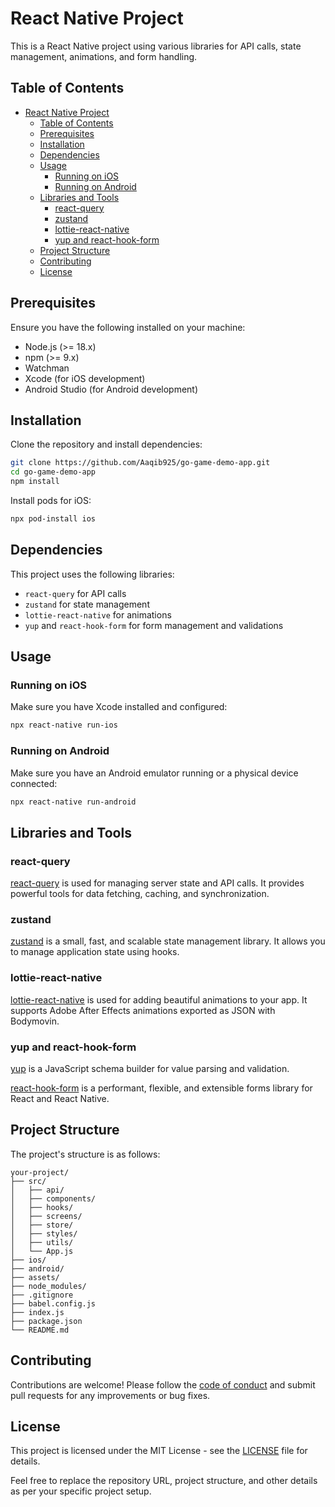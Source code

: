 # React Native Project

This is a React Native project using various libraries for API calls, state management, animations, and form handling.

## Table of Contents
- [React Native Project](#react-native-project)
  - [Table of Contents](#table-of-contents)
  - [Prerequisites](#prerequisites)
  - [Installation](#installation)
  - [Dependencies](#dependencies)
  - [Usage](#usage)
    - [Running on iOS](#running-on-ios)
    - [Running on Android](#running-on-android)
  - [Libraries and Tools](#libraries-and-tools)
    - [react-query](#react-query)
    - [zustand](#zustand)
    - [lottie-react-native](#lottie-react-native)
    - [yup and react-hook-form](#yup-and-react-hook-form)
  - [Project Structure](#project-structure)
  - [Contributing](#contributing)
  - [License](#license)

## Prerequisites

Ensure you have the following installed on your machine:

- Node.js (>= 18.x)
- npm (>= 9.x)
- Watchman
- Xcode (for iOS development)
- Android Studio (for Android development)

## Installation

Clone the repository and install dependencies:

```sh
git clone https://github.com/Aaqib925/go-game-demo-app.git
cd go-game-demo-app
npm install
```

Install pods for iOS:

```sh
npx pod-install ios
```

## Dependencies

This project uses the following libraries:

- `react-query` for API calls
- `zustand` for state management
- `lottie-react-native` for animations
- `yup` and `react-hook-form` for form management and validations

## Usage

### Running on iOS

Make sure you have Xcode installed and configured:

```sh
npx react-native run-ios
```

### Running on Android

Make sure you have an Android emulator running or a physical device connected:

```sh
npx react-native run-android
```

## Libraries and Tools

### react-query

[react-query](https://react-query.tanstack.com/) is used for managing server state and API calls. It provides powerful tools for data fetching, caching, and synchronization.

### zustand

[zustand](https://github.com/pmndrs/zustand) is a small, fast, and scalable state management library. It allows you to manage application state using hooks.

### lottie-react-native

[lottie-react-native](https://github.com/lottie-react-native/lottie-react-native) is used for adding beautiful animations to your app. It supports Adobe After Effects animations exported as JSON with Bodymovin.

### yup and react-hook-form

[yup](https://github.com/jquense/yup) is a JavaScript schema builder for value parsing and validation. 

[react-hook-form](https://react-hook-form.com/) is a performant, flexible, and extensible forms library for React and React Native.

## Project Structure

The project's structure is as follows:

```
your-project/
├── src/
│   ├── api/
│   ├── components/
│   ├── hooks/
│   ├── screens/
│   ├── store/
│   ├── styles/
│   ├── utils/
│   └── App.js
├── ios/
├── android/
├── assets/
├── node_modules/
├── .gitignore
├── babel.config.js
├── index.js
├── package.json
└── README.md
```

## Contributing

Contributions are welcome! Please follow the [code of conduct](CODE_OF_CONDUCT.md) and submit pull requests for any improvements or bug fixes.

## License

This project is licensed under the MIT License - see the [LICENSE](LICENSE) file for details.

Feel free to replace the repository URL, project structure, and other details as per your specific project setup.